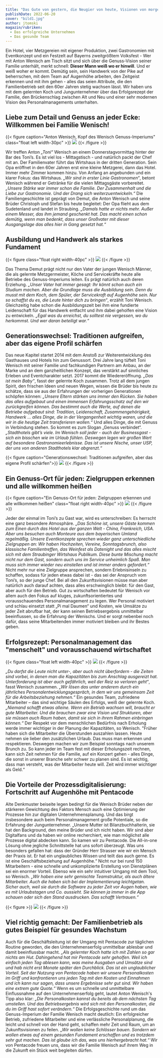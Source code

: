 ```yaml
---
title: "Das Gute von gestern, die Neugier von heute, Visionen von morgen - Was das Genuss-Imperium Wenisch so erfolgreich macht"
publishDate: 2022-06-20
cover: "bild1.jpg"
author: jtomski
magazin/rubriken:
  - Das erfolgreiche Unternehmen
  - Das gesunde Team
---
```


Ein Hotel, vier Metzgereien mit eigener Produktion, zwei Gastronomien mit
Eventkonzept und ein Festzelt auf Bayerns zweitgrößtem Volksfest - Wer mit Anton
Wenisch am Tisch sitzt und sich über die Genuss-Vision seiner Familie unterhält,
merkt schnell: **Dieser Mann weiß wo er hinwill**. Und er weiß woher er kommt.
Demütig sein, sein Handwerk von der Pike auf beherrschen, mit dem Team auf
Augenhöhe arbeiten, den Zeitgeist erkennen und mit ihm gehen - alles das seien
Attribute, die den Familienbetrieb seit den 60er Jahren stetig wachsen lässt.
Wir haben uns mit dem gelernten Koch und Jungunternehmer über das Erfolgsrezept
der Familie, den Brückenschlag zwischen Alt und Neu und einer sehr modernen
Vision des Personalmanagements unterhalten.

## Liebe zum Detail und Genuss an jeder Ecke: Willkommen bei Familie Wenisch!

{{< figure caption="Anton Wenisch, Kopf des Wenisch Genuss-Imperiums" class="float left width-30pc" >}}
<img src="bild2.jpg" />
{{< /figure >}}

Wir treffen Anton <cite>„Toni“</cite> Wenisch an einem Donnerstagvormittag hinter der Bar des
Toni’s. Es ist viel los - Mittagstisch - und natürlich packt der Chef mit an.
Der Familienvater führt das Wirtshaus in der dritten Generation. Sein Opa
eröffnet in den 60er Jahren erst eine kleine Metzgerei, dann das Hotel. Immer
mehr Zimmer kommen hinzu. Von Anfang an angebunden und ein klarer Fokus: das
Wirtshaus. <cite>„Wir sind in erster Linie Gastronomen“</cite>, betont Wenisch während er
Getränke für die vielen Mittagsgäste vorbereitet. <cite>„Unsere Stärke war immer schon
die Familie. Der Zusammenhalt und die Liebe zur Gastronomie. Und der Drang sich
weiterzuentwickeln.“</cite> Die Familiengeschichte ist geprägt von Demut, die Anton
Wenisch und seine Brüder Christoph und Stefan bis heute begleitet: Der Opa
flieht aus dem Sudetenland und landet in Straubing. <cite>„Damals hatte er nichts
mehr. Außer einem Messer, das ihm jemand geschenkt hat. Das macht einen schon
demütig, wenn man bedenkt, dass unser Großvater mit dieser Ausgangslage das
alles hier in Gang gesetzt hat.“</cite>

## Ausbildung und Handwerk als starkes Fundament

{{< figure class="float right width-40pc" >}}
<img src="bild3.jpg" />
{{< /figure >}}

Das Thema Demut prägt nicht nur den Vater der jungen Wenisch Männer, die als
gelernte Metzgermeister, Köche und Servicekräfte heute alle Betriebe des
Genuss-Imperiums leiten. Es prägt natürlich auch deren Erziehung. <cite>„Unser Vater
hat immer gesagt: Ihr könnt schon auch ein Studium machen. Aber die Grundlage
muss die Ausbildung sein. Denn du musst mit dem Koch, dem Spüler, der
Servicekraft auf Augenhöhe sein. Nur so schaffst du es, die Leute hinter dich zu
bringen“</cite>, erzählt Toni Wenisch. Gleichzeitig habe schon die Ausbildungszeit bei
ihm eine fundierte Leidenschaft für das Handwerk entfacht und ihm dabei geholfen
eine Vision zu entwickeln. <cite>„Egal was du erreichst, du solltest nie vergessen, wo
du herkommst. Und wer daran beteiligt war.“</cite>

## Generationswechsel: Traditionen aufgreifen, aber das eigene Profil schärfen

Das neue Kapitel startet 2014 mit dem Anstoß zur Weiterentwicklung des
Gasthauses und Hotels hin zum Genussort. Drei Jahre lang tüftelt Toni Wenisch
mit seiner Familie und fachkundigen Partnern am Anbau, an der Marke und an dem
ganzheitlichen Konzept, das verstärkt auf sinnliches Erleben und Eventcharakter
setzt. 2017 kommt die Wiedereröffnung. <cite>„Das ist mein Baby“</cite>, fasst der gelernte
Koch zusammen. Trotz all dem jungen Spirit, den frischen Ideen und neuen Wegen,
wissen die Brüder bis heute zu schätze, dass sie aus der Erfahrungen der
vorherigen Generationen schöpfen können: <cite>„Unsere Eltern stärken uns immer den
Rücken. Sie haben das alles aufgebaut und einen immensen Erfahrungsschatz auf
den wir zurückgreifen können. Das bestimmt auch die Werte, auf denen die
Betriebe aufgebaut sind: Tradition, Leidenschaft, Zusammengehörigkeit, Handwerk
… alles Dinge, die in der Vergangenheit wichtig waren, und die wir in die
heutige Zeit transferieren wollen.“</cite> Und alles Dinge, die mit Genuss in
Verbindung stehen. So kommt es zum Slogan „Genuss verbindet“. <cite>„Stadthotels
gibt’s viele. Im Wenisch soll jeder - auch der Businessgast - sich ein bisschen
wie im Urlaub fühlen. Deswegen legen wir großen Wert auf besondere
Gastronomieerlebnisse. Das ist unsere Nische, unser USP, der uns von anderen
Stadthotels klar abgrenzt.“</cite>

{{< figure caption="Generationswechsel: Traditionen aufgreifen, aber das eigene Profil schärfen">}}
<img src="bild4.jpg" />
{{< /figure >}}

## Ein Genuss-Ort für jeden: Zielgruppen erkennen und alle willkommen heißen

{{< figure caption="Ein Genuss-Ort für jeden: Zielgruppen erkennen und alle willkommen heißen" class="float right width-40pc" >}}
<img src="bild5.jpg" />
{{< /figure >}}

Jeder der einmal im Toni’s zu Gast war, wird es unterschreiben: Es herrscht eine
ganz besondere Atmosphäre. <cite>„Das Schöne ist, unsere Gäste kommen zum Einen durch
das Hotel aus der ganzen Welt - China, Frankreich, USA. Aber uns besuchen auch
Monteure aus dem bayerischen Umland regelmäßig. Unsere Eventkonzepte sprechen
wieder ganz unterschiedliche Zielgruppen an: Wir haben Hochzeiten, Vereine,
Sonntagsbrunch, also klassische Familientreffen, das Weinfest als Datenight und
das alles mischt sich mit dem Straubinger Wirtshaus Publikum. Diese bunte
Mischung macht nicht nur dem Gast, sondern auch uns im Service unheimlich Spaß.
Man muss sich immer wieder neu einstellen und ist immer anders gefordert.“</cite> Nicht
mehr nur eine Zielgruppe ansprechen, sondern Erlebnisinseln zu schaffen, sodass
für jeden etwas dabei ist - das sei der Anspruch vom Toni’s, so der junge Chef.
Bei all den Zukunftsvisionen müsse man aber natürlich auch darauf achten, dass
alles erschwinglich bleibt: für den Gast, aber auch für den Betrieb. Gut zu
wirtschaften bedeutet für Wenisch vor allem auch den Fokus auf kluges,
zukunftsorientiertes und vorausschauendes Personalmanagement zu legen. Wer
Personal motiviert und schlau einsetzt statt „Pi mal Daumen“ und Kosten, wie
Umsätze zu jeder Zeit abrufbar hat, der kann seinen Betriebsergebnis unmittelbar
beeinflussen, so die Erfahrung der Wenischs. Und er sorgt nebenbei noch dafür,
dass seine Mitarbeitenden immer motiviert bleiben und ihr Bestes geben.

## Erfolgsrezept: Personalmanagement das "menschelt" und vorausschauend wirtschaftet

{{< figure class="float left width-40pc" >}}
<img src="bild6.jpg" />
{{< /figure >}}

<cite>„Du darfst die Leute nicht unter-, aber auch nicht überfordern - die Zeiten sind
vorbei, in denen man die Kapazitäten bis zum Anschlag ausgereizt hat.
Unterforderung ist aber auch gefährlich, weil der Reiz so verloren geht“</cite>, fasst
Wenisch zusammen. <cite>„Wir lösen das unter anderem durch ein jährliches
Personalentwicklungsgespräch, in dem wir uns gemeinsam Zeit für die
Arbeitsbeziehung nehmen.“</cite> Ein gesundes Team, zufriedene Mitarbeiter – das sind
wichtige Säulen des Erfolgs, weiß der gelernte Koch. <cite>„Niemand schafft etwas
alleine. Wenn ein Betrieb wachsen will, braucht er gute Mitarbeiter. Und die
brauchen zwar eine Vision und Strukturen, aber sie müssen auch Raum haben, damit
sie sich in ihrem Rahmen einbringen können.“</cite> Der Respekt vor dem menschlichen
Bedürfnis nach Erholung werde immer wichtiger in der Planung der Kapazitäten, so
Wenisch. "Früher haben sich die Mitarbeiter die Überstunden auszahlen lassen.
Heute nehmen sie lieber den zusätzlichen Urlaub. Das muss man erkennen und
respektieren. Deswegen machen wir zum Beispiel sonntags nach unserem Brunch zu.
So kann jeder im Team fest mit dieser Erholungszeit rechnen, kann sich Zeit
nehmen für die Familie, auf ein Konzert gehen - alles Dinge, die sonst in
unserer Branche sehr schwer zu planen sind. Es ist wichtig, dass man versteht,
was der Mitarbeiter heute will. Zeit wird immer wichtiger als Geld.“

## Die Vorteile der Prozessdigitalisierung: Fortschritt auf Augenhöhe mit Pentacode

Alte Denkmuster beiseite legen bedingt für die Wenisch Brüder neben der
stärkeren Gewichtung des Faktors Mensch auch eine Optimierung der Prozesse hin
zur digitalen Unternehmensplanung. Und das birgt insbesondere auch beim
Personalmanagement große Potentiale, so die Erfahrung der Jungunternehmer.
„Unsere Mutter ist Bilanzbuchhalterin, sie hat den Background, den meine Brüder
und ich nicht haben. Wir sind aber Digitalfans und da haben wir online
recherchiert, wie man möglichst alle Prozesse digital abdecken kann. So kamen
wir zu Pentacode. Die All-in-one Lösung ohne jegliche Schnittstelle hat uns
sofort überzeugt. Was uns besonders gefallen hat: dass der Gründer Herr Strasser
wie wir ein Mensch der Praxis ist. Er hat ein unglaubliches Wissen und teilt das
auch gerne. Es ist eine Geschäftsbeziehung auf Augenhöhe.“</cite> Nicht nur bei rund
150 Mitarbeitern - eine schnelle und unkomplizierte Erstellung von Dienstplänen
sei ein enormer Vorteil. Ebenso wie ein sehr intuitiver Umgang mit dem Tool, so
Wenisch. <cite>„Wir haben eine sehr gemischte Teamstruktur, als auch ältere
Mitarbeiter. Auch die haben sich bei der Implementierung leichtgetan. Sicher
auch, weil sie durch die Software zu jeder Zeit vor Augen haben, wie es mit
Urlaubstagen und Co. aussieht. Sie können ja immer in die App schauen oder sich
den Stand ausdrucken. Das schafft Vertrauen.“

{{< figure >}}
<img src="bild7.jpg" />
{{< /figure >}}

## Viel richtig gemacht: Der Familienbetrieb als gutes Beispiel für gesundes Wachstum

Auch für die Geschäftsleitung ist der Umgang mit Pentacode zur täglichen Routine
geworden, die den Unternehmenserfolg unmittelbar ablesbar und damit
beeinflussbar macht. <cite>„Als gelernter Koch hatte ich mit Zahlen so gar
nichts am Hut. Dahingehend hat mir Pentacode sehr geholfen. Weil ich einfach
jeden Tag ablesen kann, was meine Ausgaben und Umsätze sind und hab nicht erst
Monate später den Durchblick. Das ist ein unglaublicher Vorteil. Seit der
Nutzung von Pentacode haben wir unsere Personalkosten im Griff und konfrontieren
uns jeden Tag mit den Kosten und Einnahmen und ich kann nur sagen, dass unsere
Ergebnisse sehr gut sind. Wir haben eine extrem gute Quote.“</cite> Wenn es um
schnelle und unmittelbare Einflussnahme auf den Unternehmenserfolg geht, lautet
Anton Wenisch's Tipp also klar: <cite>„Die Personalkosten kannst du bereits ab
dem nächsten Tag umstellen. Und das Betriebsergebnis wird sich mit den
Personalkosten, die du im Griff hast sofort verändern.“</cite> Die
Erfolgsgeschichte rund um das Genuss-Imperium der Familie Wenisch macht
deutlich: Ein erfolgreicher Betrieb, zufriedene Mitarbeiter und eine
verlässliche Personalplanung, die leicht und schnell von der Hand geht, schaffen
mehr Zeit und Raum, um an Zukunftsvisionen zu feilen. <cite>„Wir wollen keine
Schlösser bauen. Sondern wir wollen etwas auf einem gesunden Fundament
erschaffen und es trotzdem sehr gut machen. Das ist glaube ich das, was uns
hierhergebracht hat.“</cite> Wir von Pentacode freuen uns, dass wir die Familie
Wenisch auf ihrem Weg in die Zukunft ein Stück weit begleiten dürfen.
